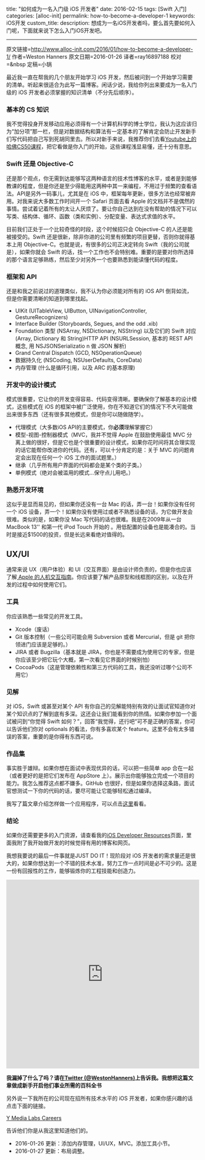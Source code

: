 title: "如何成为一名入门级 iOS 开发者"
date: 2016-02-15
tags: [Swift 入门]
categories: [alloc-init]
permalink: how-to-become-a-developer-1
keywords: iOS开发
custom_title:
description: 想成为一名iOS开发者吗，要么首先要如何入门呢，下面就来说下怎么入门iOS开发吧。

---
原文链接=http://www.alloc-init.com/2016/01/how-to-become-a-developer-1/
作者=Weston Hanners
原文日期=2016-01-26
译者=ray16897188
校对=&nbsp
定稿=小锅

最近我一直在帮我的几个朋友开始学习 iOS 开发，然后被问到一个开始学习需要的清单。听起来很适合为此写一篇博客。闲话少说，我给你列出来要成为一名入门级的 iOS 开发者必须掌握的知识清单（不分先后顺序）。
<!--more-->

### 基本的 CS 知识
我不觉得投身开发移动应用必须得有一个计算机科学的博士学位，我认为这应该归为“加分项”那一栏，但是对数据结构和算法有一定基本的了解肯定会防止开发新手们写代码把自己写到死胡同里去。所以对新手来说，我推荐你们去看[Youtube上的哈佛CS50课程](https://www.youtube.com/playlist?list=PLhQjrBD2T383Xfn0zECHrOTpfOSlptPAB)，把它看做是你入门的开始，这些课程浅显易懂，还十分有意思。

### Swift 还是 Objective-C
还是那个观点，你无需到达能够写这两种语言的技术性博客的水平，或者是到能够教课的程度，但是你还是至少得能用这两种中其一来编程，不用过于频繁的查看语法。API是另外一码事儿，尤其是在 iOS 中，框架每年更新，很多方法也经常被弃用。对我来说大多数工作时间开一个 Safari 页面去看 Apple 的文档并不是偶然的事情。尝试着记着所有的太让人厌烦了。要让你自己达到在没有帮助的情况下可以写类、结构体、循环、函数（类和实例）、分配变量、表达式求值的水平。

目前我们正处于一个比较奇怪的时段，这个时候招只会 Objective-C 的人还是能被接受的。Swift 还是很新，除非你进的公司里有频繁的项目更替，否则你就得基本上用 Objective-C。也就是说，有很多的公司正决定转向 Swift（我的公司就是），如果你就会 Swift 的话，找一个工作也不会特别难。重要的是要对你所选择的那个语言足够熟练，然后至少对另外一个也要熟悉到能读懂代码的程度。

### 框架和 API

还是和我之前说过的道理类似，我不认为你必须能对所有的 iOS API 倒背如流，但是你需要清晰的知道到哪里找起。

- UIKit (UITableView, UIButton, UINavigationController, GestureRecognizers)
- Interface Builder (Storyboards, Segues, and the odd .xib)
- Foundation 类型 (NSArray, NSDictionary, NSString) 以及它们的 Swift 对应 (Array, Dictionary 和 String)HTTP API (NSURLSession, 基本的 REST API 概念, 用 NSJSONSerializatio n 做 JSON 解析)
- Grand Central Dispatch (GCD, NSOperationQueue)
- 数据持久化 (NSCoding, NSUserDefaults, CoreData)
- 内存管理 (什么是循环引用，以及 ARC 的基本原理)

### 开发中的设计模式

模式很重要，它让你的开发变得容易、代码变得清晰。要确保你了解基本的设计模式，这些模式在 iOS 的框架中被广泛使用，你在不知道它们的情况下不大可能做出来很多东西（还有很多其他模式，但是你可以随做随学）。

- 代理模式（大多数iOS API的主要模式，你**必须**理解掌握它）
- 模型-视图-控制器模式（MVC，我并不觉得 Apple 在鼓励使用最佳 MVC 分离上做的很好，但是它也是个很重要的设计模式，如果你花时间将其合理实现的话它能帮你改进你的代码。还有，可以十分肯定的是：关于 MVC 的问题肯定会出现在任何一个 iOS 工作的面试题里。）
- 继承（几乎所有用户界面的代码都会是某个类的子类。）
- 单例模式（绝对会被滥用的模式...保守点儿用吧。）

### 熟悉开发环境

这似乎是显而易见的，但如果你还没有一台 Mac 的话，弄一台！如果你没有任何一个 iOS 设备，弄一个！如果你没有使用过或者不熟悉设备的话，为它做开发会很难。类似的是，如果你没 Mac 写代码的话也很难。我是在2009年从一台 MacBook 13'' 和第一代 iPod Touch 开始的 。用低配置的设备也是能凑合的。当时是接近$1500的投资，但是长远来看绝对值得的。

## UX/UI
通常来说 UX（用户体验）和 UI（交互界面）是由设计师负责的，但是你也应该了解[ Apple 的人机交互指南](https://developer.apple.com/library/ios/documentation/UserExperience/Conceptual/MobileHIG/)。你应该要了解产品原型和线框图的区别，以及在开发的过程中如何使用它们。

### 工具

你应该熟悉一些常见的开发工具。

- Xcode（废话）
- Git 版本控制（一些公司可能会用 Subversion 或者 Mercurial，但是 git 把你领进门应该是足够的。）
- JIRA 或者 Bugzilla（基本就是 JIRA，你也是不需要成为使用它的专家，但是你应该至少把它玩个大概，第一次看见它界面的时候别怕）
- CocoaPods（这是管理依赖性和第三方代码的工具，我还没听过哪个公司不用它）

### 见解
对 iOS，Swift 或甚至对某个 API 有你自己的见解能特别有效的让面试官知道你对某个知识点的了解到底有多深。这还会让我们能看到你的热情。如果你参加一个面试被问到“你觉得 Swift 如何？”，回答“我觉得，还行吧”可不是正确的答案，你可以告诉他们你对 optionals 的看法，你有多喜欢某个 feature。这里不会有太多错误的答案，重要的是你得有东西可说。

### 作品集
事实胜于雄辩。如果你想在面试中表现优异的话，可以把一些简单 app 合在一起（或者更好的是把它们发布在 AppStore 上）。展示出你能够独立完成一个项目的能力。我怎么推荐这点都不嫌多。GitHub 也很好，但是如果你选择这条路，面试官想测试一下你的代码的话，要尽可能让它能够轻松通过编译。

我写了篇文章介绍怎样做一个应用程序，可以点击[这里](http://www.alloc-init.com/2016/01/how-to-start-an-ios-app-portfolio/)看看。

### 结论

如果你还需要更多的入门资源，请查看我的[iOS Developer Resources](http://www.alloc-init.com/programming-resources/)页面，里面我附了我开始做开发的时候觉得有用的博客和网页。

我想我要说的最后一件事就是JUST DO IT！现阶段对 iOS 开发者的需求量还是很大的，如果你想达到一个不错的技术水准，努力工作一点时间是必不可少的。这是一份有回报性的工作，能够锻炼你的工程技能和创造力。

<iframe height=498 width=510 src="http://player.youku.com/embed/XMTM0NjQ3MjkwOA==" frameborder=0 allowfullscreen></iframe>

**我漏掉了什么了吗？请在[Twitter (@WestonHanners)](https://twitter.com/westonhanners)上告诉我。我想把这篇文章做成新手开启他们事业所需的百科全书**

另外说一下我所在的公司现在招所有技术水平的 iOS 开发者，如果你感兴趣的话点击下面的链接。

[Y Media Labs Careers](http://www.ymedialabs.com/careers/)

告诉他们你是从我这里知道他们的。

* 2016-01-26 更新：添加内存管理，UI/UX，MVC。添加工具小节。
* 2016-01-27 更新：布局调整。
